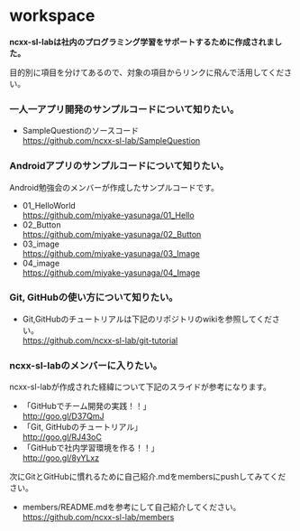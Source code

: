 # workspace

**ncxx-sl-labは社内のプログラミング学習をサポートするために作成されました。**

目的別に項目を分けてあるので、対象の項目からリンクに飛んで活用してください。

### 一人一アプリ開発のサンプルコードについて知りたい。
- SampleQuestionのソースコード  
https://github.com/ncxx-sl-lab/SampleQuestion


### Androidアプリのサンプルコードについて知りたい。
Android勉強会のメンバーが作成したサンプルコードです。
- 01_HelloWorld  
https://github.com/miyake-yasunaga/01_Hello
- 02_Button  
https://github.com/miyake-yasunaga/02_Button
- 03_image  
https://github.com/miyake-yasunaga/03_Image
- 04_image  
https://github.com/miyake-yasunaga/04_Image


### Git, GitHubの使い方について知りたい。
- Git,GitHubのチュートリアルは下記のリポジトリのwikiを参照してください。  
https://github.com/ncxx-sl-lab/git-tutorial


### ncxx-sl-labのメンバーに入りたい。
ncxx-sl-labが作成された経緯について下記のスライドが参考になります。
- 「GitHubでチーム開発の実践！！」  
http://goo.gl/D37QmJ
- 「Git, GitHubのチュートリアル」  
http://goo.gl/RJ43oC
- 「GitHubで社内学習環境を作る！！」  
http://goo.gl/8yYLxz

次にGitとGitHubに慣れるために自己紹介.mdをmembersにpushしてみてください。

- members/README.mdを参考にして自己紹介してください。  
https://github.com/ncxx-sl-lab/members
